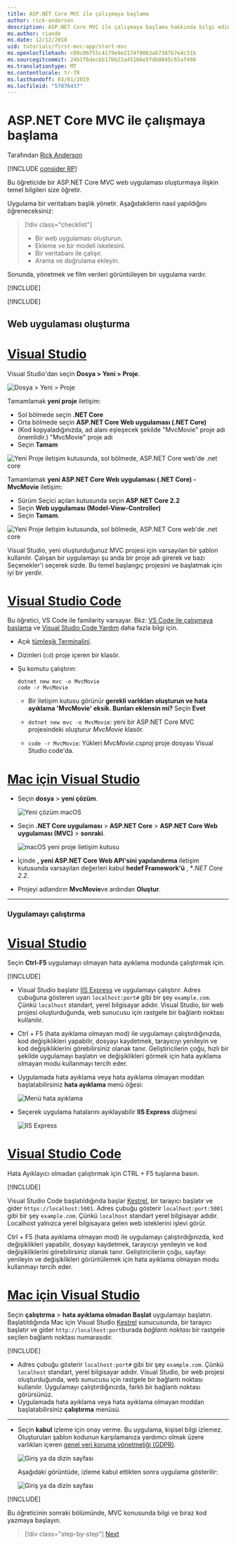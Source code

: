 ```yaml
---
title: ASP.NET Core MVC ile çalışmaya başlama
author: rick-anderson
description: ASP.NET Core MVC ile çalışmaya başlama hakkında bilgi edinin.
ms.author: riande
ms.date: 12/12/2018
uid: tutorials/first-mvc-app/start-mvc
ms.openlocfilehash: c09c06f55c4179e9e2174f0063ab7387b7e4c31b
ms.sourcegitcommit: 24b1f6decbb17bb22a45166e5fdb0845c65af498
ms.translationtype: MT
ms.contentlocale: tr-TR
ms.lasthandoff: 03/01/2019
ms.locfileid: "57076437"
---
```

# <a name="get-started-with-aspnet-core-mvc"></a>ASP.NET Core MVC ile çalışmaya başlama

Tarafından [Rick Anderson](https://twitter.com/RickAndMSFT)

[!INCLUDE [consider RP](~/includes/razor.md)]

Bu öğreticide bir ASP.NET Core MVC web uygulaması oluşturmaya ilişkin temel bilgileri size öğretir.

Uygulama bir veritabanı başlık yönetir. Aşağıdakilerin nasıl yapıldığını öğreneceksiniz:

> [!div class="checklist"]
> * Bir web uygulaması oluşturun.
> * Ekleme ve bir modeli iskelesini.
> * Bir veritabanı ile çalışır.
> * Arama ve doğrulama ekleyin.

Sonunda, yönetmek ve film verileri görüntüleyen bir uygulama vardır.

[!INCLUDE[](~/includes/mvc-intro/download.md)]

[!INCLUDE[](~/includes/net-core-prereqs-all-2.2.md)]

## <a name="create-a-web-app"></a>Web uygulaması oluşturma

<!-- VS -------------------------->
# <a name="visual-studiotabvisual-studio"></a>[Visual Studio](#tab/visual-studio)

Visual Studio'dan seçin **Dosya > Yeni > Proje**.

![Dosya > Yeni > Proje](start-mvc/_static/alt_new_project.png)

Tamamlamak **yeni proje** iletişim:

* Sol bölmede seçin **.NET Core**
* Orta bölmede seçin **ASP.NET Core Web uygulaması (.NET Core)**
* (Kod kopyaladığınızda, ad alanı eşleşecek şekilde "MvcMovie" proje adı önemlidir.) "MvcMovie" proje adı
* Seçin **Tamam**

![Yeni Proje iletişim kutusunda, sol bölmede, ASP.NET Core web'de .net core ](start-mvc/_static/new_project2-21.png)

Tamamlamak **yeni ASP.NET Core Web uygulaması (.NET Core) - MvcMovie** iletişim:

* Sürüm Seçici açılan kutusunda seçin **ASP.NET Core 2.2**
* Seçin **Web uygulaması (Model-View-Controller)**
* Seçin **Tamam**.

![Yeni Proje iletişim kutusunda, sol bölmede, ASP.NET Core web'de .net core ](start-mvc/_static/new_project22-21.png)

Visual Studio, yeni oluşturduğunuz MVC projesi için varsayılan bir şablon kullanılır. Çalışan bir uygulamayı şu anda bir proje adı girerek ve bazı Seçenekler'i seçerek sizde. Bu temel başlangıç projesini ve başlatmak için iyi bir yerdir.

<!-- Code -------------------------->
# <a name="visual-studio-codetabvisual-studio-code"></a>[Visual Studio Code](#tab/visual-studio-code)

Bu öğretici, VS Code ile familarity varsayar. Bkz: [VS Code ile çalışmaya başlama](https://code.visualstudio.com/docs) ve [Visual Studio Code Yardım](#visual-studio-code-help) daha fazla bilgi için.

* Açık [tümleşik Terminalini](https://code.visualstudio.com/docs/editor/integrated-terminal).
* Dizinleri (`cd`) proje içeren bir klasör.
* Şu komutu çalıştırın:

   ```console
   dotnet new mvc -o MvcMovie
   code -r MvcMovie
   ```

  * Bir iletişim kutusu görünür **gerekli varlıkları oluşturun ve hata ayıklama 'MvcMovie' eksik. Bunları eklensin mi?**  Seçin **Evet**

  * `dotnet new mvc -o MvcMovie`: yeni bir ASP.NET Core MVC projesindeki oluşturur *MvcMovie* klasör.
  * `code -r MvcMovie`: Yükleri *MvcMovie.csproj* proje dosyası Visual Studio code'da.

<!-- Mac -------------------------->
# <a name="visual-studio-for-mactabvisual-studio-mac"></a>[Mac için Visual Studio](#tab/visual-studio-mac)

* Seçin **dosya** > **yeni çözüm**.

  ![Yeni çözüm macOS](~/tutorials/first-web-api-mac/_static/sln.png)

* Seçin **.NET Core uygulaması** > **ASP.NET Core** > **ASP.NET Core Web uygulaması (MVC)** > **sonraki**.

  ![macOS yeni proje iletişim kutusu](~/tutorials/first-mvc-app-mac/start-mvc/1.png)

* İçinde **, yeni ASP.NET Core Web API'sini yapılandırma** iletişim kutusunda varsayılan değerleri kabul **hedef Framework'ü** , **.NET Core 2.2*.

* Projeyi adlandırın **MvcMovie**ve ardından **Oluştur**.

---  
<!-- End of VS tabs -->

### <a name="run-the-app"></a>Uygulamayı çalıştırma

# <a name="visual-studiotabvisual-studio"></a>[Visual Studio](#tab/visual-studio) 

Seçin **Ctrl-F5** uygulamayı olmayan hata ayıklama modunda çalıştırmak için.

[!INCLUDE[](~/includes/trustCertVS.md)]

* Visual Studio başlatır [IIS Express](/iis/extensions/introduction-to-iis-express/iis-express-overview) ve uygulamayı çalıştırır. Adres çubuğuna gösteren uyarı `localhost:port#` gibi bir şey `example.com`. Çünkü `localhost` standart, yerel bilgisayar adıdır. Visual Studio, bir web projesi oluşturduğunda, web sunucusu için rastgele bir bağlantı noktası kullanılır.
* Ctrl + F5 (hata ayıklama olmayan mod) ile uygulamayı çalıştırdığınızda, kod değişiklikleri yapabilir, dosyayı kaydetmek, tarayıcıyı yenileyin ve kod değişikliklerini görebilirsiniz olanak tanır. Geliştiricilerin çoğu, hızlı bir şekilde uygulamayı başlatın ve değişiklikleri görmek için hata ayıklama olmayan modu kullanmayı tercih eder.
* Uygulamada hata ayıklama veya hata ayıklama olmayan moddan başlatabilirsiniz **hata ayıklama** menü öğesi:

  ![Menü hata ayıklama](start-mvc/_static/debug_menu.png)

* Seçerek uygulama hatalarını ayıklayabilir **IIS Express** düğmesi

  ![IIS Express](start-mvc/_static/iis_express.png)

# <a name="visual-studio-codetabvisual-studio-code"></a>[Visual Studio Code](#tab/visual-studio-code) 

Hata Ayıklayıcı olmadan çalıştırmak için CTRL + F5 tuşlarına basın.

[!INCLUDE[](~/includes/trustCertVSC.md)]

  Visual Studio Code başlatıldığında başlar [Kestrel](xref:fundamentals/servers/kestrel), bir tarayıcı başlatır ve gider `https://localhost:5001`. Adres çubuğu gösterir `localhost:port:5001` gibi bir şey `example.com`. Çünkü `localhost` standart yerel bilgisayar adıdır. Localhost yalnızca yerel bilgisayara gelen web isteklerini işlevi görür.

  Ctrl + F5 (hata ayıklama olmayan mod) ile uygulamayı çalıştırdığınızda, kod değişiklikleri yapabilir, dosyayı kaydetmek, tarayıcıyı yenileyin ve kod değişikliklerini görebilirsiniz olanak tanır. Geliştiricilerin çoğu, sayfayı yenileyin ve değişiklikleri görüntülemek için hata ayıklama olmayan modu kullanmayı tercih eder.

# <a name="visual-studio-for-mactabvisual-studio-mac"></a>[Mac için Visual Studio](#tab/visual-studio-mac)

Seçin **çalıştırma** > **hata ayıklama olmadan Başlat** uygulamayı başlatın. Başlatıldığında Mac için Visual Studio [Kestrel](xref:fundamentals/servers/index#kestrel) sunucusunda, bir tarayıcı başlatır ve gider `http://localhost:port`burada *bağlantı noktası* bir rastgele seçilen bağlantı noktası numarasıdır.

[!INCLUDE[](~/includes/trustCertMac.md)]

* Adres çubuğu gösterir `localhost:port#` gibi bir şey `example.com`. Çünkü `localhost` standart, yerel bilgisayar adıdır. Visual Studio, bir web projesi oluşturduğunda, web sunucusu için rastgele bir bağlantı noktası kullanılır. Uygulamayı çalıştırdığınızda, farklı bir bağlantı noktası görürsünüz.
* Uygulamada hata ayıklama veya hata ayıklama olmayan moddan başlatabilirsiniz **çalıştırma** menüsü.

------

* Seçin **kabul** izleme için onay verme. Bu uygulama, kişisel bilgi izlemez. Oluşturulan şablon kodunun karşılamanıza yardımcı olmak üzere varlıkları içeren [genel veri koruma yönetmeliği (GDPR)](xref:security/gdpr).

  ![Giriş ya da dizin sayfası](start-mvc/_static/privacy.png)

  Aşağıdaki görüntüde, izleme kabul ettikten sonra uygulama gösterilir:

  ![Giriş ya da dizin sayfası](start-mvc/_static/home2.2.png)

[!INCLUDE[](~/includes/vs-vsc-vsmac-help.md)]

Bu öğreticinin sonraki bölümünde, MVC konusunda bilgi ve biraz kod yazmaya başlayın.

> [!div class="step-by-step"]
> [Next](adding-controller.md)  
